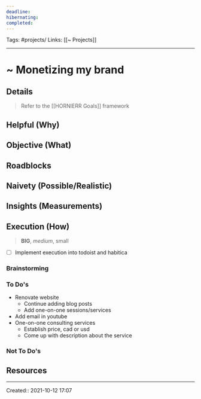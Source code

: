 ```yaml
---
deadline:
hibernating:
completed:
---
```

Tags: #projects/
Links: [[~ Projects]]
___
# ~ Monetizing my brand
## Details
> Refer to the [[HORNIERR Goals]] framework

**Helpful (Why)**
- 

**Objective (What)**
- 

**Roadblocks**
- 

**Naivety (Possible/Realistic)**
- 

**Insights (Measurements)**
- 
## Execution (How)
> **BIG**, *medium*, small

- [ ] Implement execution into todoist and habitica
### Brainstorming
### To Do's
- Renovate website
	- Continue adding blog posts
	- Add one-on-one sessions/services
- Add email in youtube
- One-on-one consulting services
	- Establish price, cad or usd
	- Come up with description about the service
### Not To Do's
## Resources

___
Created:: 2021-10-12 17:07
